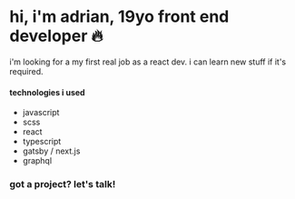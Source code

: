 # hi, i'm adrian, 19yo front end developer 🔥

i'm looking for a my first real job as a react dev. i can learn new stuff if it's required. 

#### technologies i used
- javascript
- scss
- react
- typescript
- gatsby / next.js
- graphql

### got a project? let's talk!
